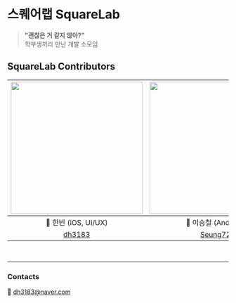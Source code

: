 # 스퀘어랩 SquareLab
> **"괜찮은 거 같지 않아?"** <br>
> 학부생끼리 만난 개발 소모임

##  SquareLab Contributors
|<img src="https://user-images.githubusercontent.com/83414134/200749946-60b29c4c-0a25-4b0f-9fa5-4dd1b359468a.jpeg" width="300" height="300">|<img src="https://user-images.githubusercontent.com/83414134/200756189-f14585e8-7286-4151-89ab-28c44090900a.jpeg" width="300" height="300">|<img src="https://user-images.githubusercontent.com/83414134/200755389-78002a69-c26c-4756-889f-c05193b83659.jpeg" width="300" height="300">|
:---------:|:----------:|:---------:
🐥 한빈 (iOS, UI/UX) | 🐳 이승철 (Android) | 🐑 최원기 (Design) |
[dh3183](https://github.com/dh3183) | [Seung72](https://github.com/Seung72) | [pory42](https://github.com/pory42)

<br>

---

### Contacts
📨 dh3183@naver.com
